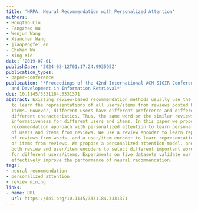 ```yaml
---
title: 'NRPA: Neural Recommendation with Personalized Attention'
authors:
- Hongtao Liu
- Fangzhao Wu
- Wenjun Wang
- Xianchen Wang
- jiaopengfei_en
- Chuhan Wu
- Xing Xie
date: '2019-07-01'
publishDate: '2024-03-12T01:17:24.993595Z'
publication_types:
- paper-conference
publication: '*Proceedings of the 42nd International ACM SIGIR Conference on Research
  and Development in Information Retrieval*'
doi: 10.1145/3331184.3331371
abstract: Existing review-based recommendation methods usually use the same model
  to learn the representations of all users/items from reviews posted by users towards
  items. However, different users have different preference and different items have
  different characteristics. Thus, the same word or the similar reviews may have different
  informativeness for different users and items. In this paper we propose a neural
  recommendation approach with personalized attention to learn personalized representations
  of users and items from reviews. We use a review encoder to learn representations
  of reviews from words, and a user/item encoder to learn representations of users
  or items from reviews. We propose a personalized attention model, and apply it to
  both review and user/item encoders to select different important words and reviews
  for different users/items. Experiments on five datasets validate our approach can
  effectively improve the performance of neural recommendation.
tags:
- neural recommendation
- personalized attention
- review mining
links:
- name: URL
  url: https://doi.org/10.1145/3331184.3331371
---
```


